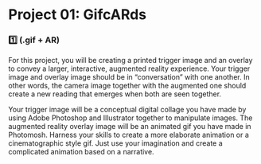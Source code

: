 # Project 01: GifcARds
### :one: (.gif + AR)

For this project, you will be creating a printed trigger image and an overlay to convey a larger, interactive, augmented reality experience. Your trigger image and overlay image should be in “conversation” with one another. In other words, the camera image together with the augmented one should create a new reading that emerges when both are seen together.

Your trigger image will be a conceptual digital collage you have made by using Adobe Photoshop and Illustrator together to manipulate images. The augmented reality overlay image will be an animated gif you have made in Photomosh. Harness your skills to create a more elaborate animation or a cinematographic style gif. Just use your imagination and create a complicated animation based on a narrative.
